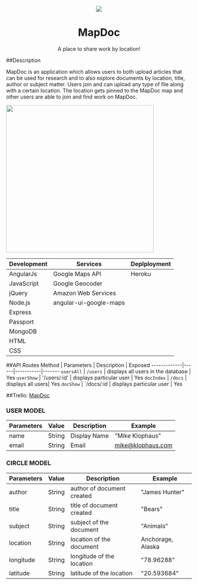 <p align="center">
<img src="https://i.imgur.com/k2sRIG2.png"/>
</p>

<h1 align="center">MapDoc</h1>

<p align="center">A place to share work by location!</p>

##Description

MapDoc is an application which allows users to both upload articles that can be used for research and to also explore documents by location, title, author or subject matter. Users join and can upload any type of file along with a certain location. The location gets pinned to the MapDoc map and other users are able to join and find work on MapDoc. 

<img align="center" src="https://i.imgur.com/QYmQxr1.png" height="400"/>

Development | Services | Deplployment
------------|------|-------------
AngularJs | Google Maps API | Heroku
JavaScript | Google Geocoder
jQuery | Amazon Web Services
Node.js | angular-ui-google-maps
Express |
Passport |
MongoDB |
HTML|
CSS|

##API Routes
Method | Parameters | Description | Exposed
-------------|------|-----------|-------
`usersAll` | `/users` | displays all users in the database | Yes
`userShow` | '/users/:id' | displays particular user | Yes
`docIndex` | `/docs` | displays all users| Yes
`docShow` | `/docs/:id | displays particular user | Yes


##Trello:
[MapDoc](https://trello.com/b/su9YFMZ1/mapdoc)

### USER MODEL

Parameters  | Value | Description | Example
----------- | ------ | ---------- | --------
name | String | Display Name | "Mike Klophaus"
email | String | Email  | mike@klophaus.com

  

### CIRCLE MODEL


Parameters  | Value | Description | Example
----------- | ------ | ---------- | --------
author | String | author of document created | "James Hunter"
title | String| title of document created | "Bears"
subject | String | subject of the document | "Animals"
location | String | location of the document | Anchorage, Alaska 
longitude | String | longitude of the location | "78.96288"
latitude | String | latitude of the location | "20.593684"



